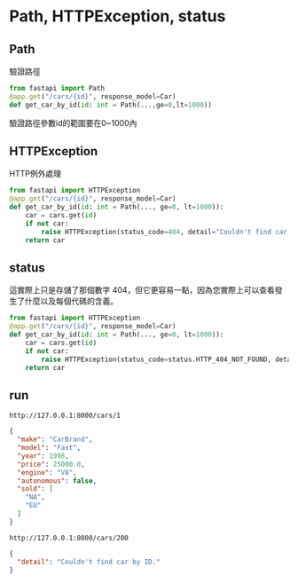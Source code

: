 # Path, HTTPException, status

## Path
驗證路徑
```python
from fastapi import Path
@app.get("/cars/{id}", response_model=Car)
def get_car_by_id(id: int = Path(...,ge=0,lt=1000))
```
驗證路徑參數id的範圍要在0~1000內

## HTTPException
HTTP例外處理
```python
from fastapi import HTTPException
@app.get("/cars/{id}", response_model=Car)
def get_car_by_id(id: int = Path(..., ge=0, lt=1000)):
    car = cars.get(id)
    if not car:
        raise HTTPException(status_code=404, detail="Couldn't find car by ID.")
    return car
```

## status
這實際上只是存儲了那個數字 404，但它更容易一點，因為您實際上可以查看發生了什麼以及每個代碼的含義。

```python
from fastapi import HTTPException
@app.get("/cars/{id}", response_model=Car)
def get_car_by_id(id: int = Path(..., ge=0, lt=1000)):
    car = cars.get(id)
    if not car:
        raise HTTPException(status_code=status.HTTP_404_NOT_FOUND, detail="Couldn't find car by ID.")
    return car
```

## run

```
http://127.0.0.1:8000/cars/1
```
```JSON
{
  "make": "CarBrand",
  "model": "Fast",
  "year": 1998,
  "price": 25000.0,
  "engine": "V8",
  "autonomous": false,
  "sold": [
    "NA",
    "EU"
  ]
}
```

```
http://127.0.0.1:8000/cars/200
```

```JSON
{
  "detail": "Couldn't find car by ID."
}
```